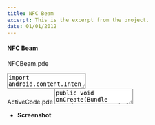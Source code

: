 ```yaml
---
title: NFC Beam
excerpt: This is the excerpt from the project.
date: 01/01/2012
---
```

#### NFC Beam

NFCBeam.pde
<textarea id="code" class="codesnippet">
import android.content.Intent;
import android.os.Bundle;

import ketai.net.nfc.*;

KetaiNFC ketaiNFC;
String tag="";

void setup()
{
  orientation(PORTRAIT);
  textAlign(CENTER);
  textSize(28);
  String d = month()+"/"+day()+"/"+year()+" "+hour()+":"+minute()+":"+second();
  ketaiNFC.beam(d);
}

void draw()
{
  background(128);
  text("Android Beam Example\nTouch two NFC-enabled devices and beam!\nLast Message Read:" + tag, width/2, height/2);
  
  //update beam string everys second'ish...
  if (frameCount % (int)frameRate == 0)
  {
    String d = month()+"/"+day()+"/"+year()+" "+hour()+":"+minute()+":"+second();
    ketaiNFC.beam(d);
  }
}


void onNFCEvent(String s) 
{
  tag = s;
  println("read message: " + s);
}

void mousePressed()
{
  tag = "";
}


</textarea>

<br>
ActiveCode.pde
<textarea id="inline1" class="codesnippet">
public void onCreate(Bundle savedInstanceState) { 
  super.onCreate(savedInstanceState);
  ketaiNFC = new KetaiNFC(this);
}

public void onNewIntent(Intent intent) { 
  if (ketaiNFC != null)
    ketaiNFC.handleIntent(intent);
}
</textarea>


 * **Screenshot**
 